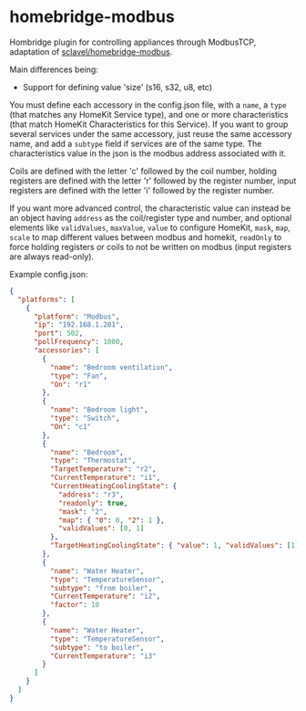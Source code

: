 # homebridge-modbus

Hombridge plugin for controlling appliances through ModbusTCP, adaptation of [sclavel/homebridge-modbus](https://github.com/sclavel/homebridge-modbus).

Main differences being:

- Support for defining value 'size' (s16, s32, u8, etc)

You must define each accessory in the config.json file, with a `name`, a `type` (that matches any HomeKit Service type), and one or more characteristics (that match HomeKit Characteristics for this Service). If you want to group several services under the same accessory, just reuse the same accessory name, and add a `subtype` field if services are of the same type. The characteristics value in the json is the modbus address associated with it.

Coils are defined with the letter 'c' followed by the coil number, holding registers are defined with the letter 'r' followed by the register number, input registers are defined with the letter 'i' followed by the register number.

If you want more advanced control, the characteristic value can instead be an object having `address` as the coil/register type and number, and optional elements like `validValues`, `maxValue`, `value` to configure HomeKit, `mask`, `map`, `scale` to map different values between modbus and homekit, `readOnly` to force holding registers or coils to not be written on modbus (input registers are always read-only).

Example config.json:

```json
{
  "platforms": [
    {
      "platform": "Modbus",
      "ip": "192.168.1.201",
      "port": 502,
      "pollFrequency": 1000,
      "accessories": [
        {
          "name": "Bedroom ventilation",
          "type": "Fan",
          "On": "r1"
        },
        {
          "name": "Bedroom light",
          "type": "Switch",
          "On": "c1"
        },
        {
          "name": "Bedroom",
          "type": "Thermostat",
          "TargetTemperature": "r2",
          "CurrentTemperature": "i1",
          "CurrentHeatingCoolingState": {
            "address": "r3",
            "readonly": true,
            "mask": "2",
            "map": { "0": 0, "2": 1 },
            "validValues": [0, 1]
          },
          "TargetHeatingCoolingState": { "value": 1, "validValues": [1] }
        },
        {
          "name": "Water Heater",
          "type": "TemperatureSensor",
          "subtype": "from boiler",
          "CurrentTemperature": "i2",
          "factor": 10
        },
        {
          "name": "Water Heater",
          "type": "TemperatureSensor",
          "subtype": "to boiler",
          "CurrentTemperature": "i3"
        }
      ]
    }
  ]
}
```
